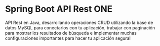 # Spring Boot API Rest ONE

API Rest en Java, desarrollando operaciones CRUD utilizando la base de datos MySQL para conectarlos con tu aplicación, trabajar con paginación para mostrar los resultados de búsqueda e implementar muchas configuraciones importantes para hacer tu aplicación segura!
